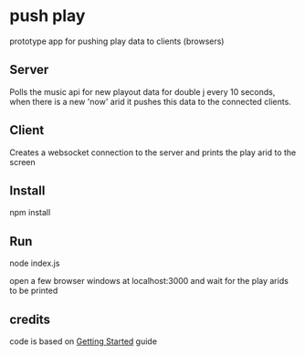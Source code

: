 # push play

prototype app for pushing play data to clients (browsers)

## Server
Polls the music api for new playout data for double j every 10 seconds, when there is a new 'now' arid it pushes this data to the connected clients.

## Client
Creates a websocket connection to the server and prints the play arid to the screen

## Install
npm install

## Run
node index.js

open a few browser windows at localhost:3000 and wait for the play arids to be printed

## credits
code is based on [Getting Started](http://socket.io/get-started/chat/) guide 

